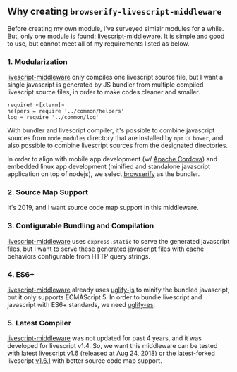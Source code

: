 ## Why creating `browserify-livescript-middleware`

Before creating my own module, I've surveyed simialr modules for a while. But, only one module is found: [livescript-middleware](https://www.npmjs.com/package/livescript-middleware). It is simple and good to use, but cannot meet all of my requirements listed as below.



### 1. Modularization

[livescript-middleware](https://www.npmjs.com/package/livescript-middleware) only compiles one livescript source file, but I want a single javascript is generated by JS bundler from multiple compiled livescript source files, in order to make codes cleaner and smaller.

```livescript
require! <[xterm]>
helpers = require '../common/helpers'
log = require '../common/log'
```

With bundler and livescript compiler, it's possible to combine javascript sources from `node_modules` directory that are installed by `npm` or `bower`, and also possible to combine livescript sources from the designated directories.

In order to align with mobile app development (w/ [Apache Cordova](https://cordova.apache.org/)) and embedded linux app development (minified and standalone javascript application on top of nodejs), we select [browserify](https://github.com/browserify/browserify) as the bundler.


### 2. Source Map Support

It's 2019, and I want source code map support in this middleware.



### 3. Configurable Bundling and Compilation

[livescript-middleware](https://www.npmjs.com/package/livescript-middleware) uses `express.static` to serve the generated javascript files, but I want to serve these generated javascript files with cache behaviors configurable from HTTP query strings.



### 4. ES6+

[livescript-middleware](https://www.npmjs.com/package/livescript-middleware) already uses [uglify-js](https://github.com/mishoo/UglifyJS2) to minify the bundled javascript, but it only supports ECMAScript 5. In order to bundle livescript and javascript with ES6+ standards, we need [uglify-es](https://www.npmjs.com/package/uglify-es).


### 5. Latest Compiler

[livescript-middleware](https://www.npmjs.com/package/livescript-middleware) was not updated for past 4 years, and it was developed for livescript v1.4. So, we want this middleware can be tested with latest livescript [v1.6](https://github.com/gkz/LiveScript/releases/tag/1.6.0) (released at Aug 24, 2018) or the latest-forked livescript [v1.6.1](https://github.com/ischenkodv/LiveScript/commits/master) with better source code map support.
